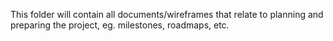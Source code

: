 This folder will contain all documents/wireframes that relate to planning and preparing the project, eg. milestones, roadmaps, etc.
 
